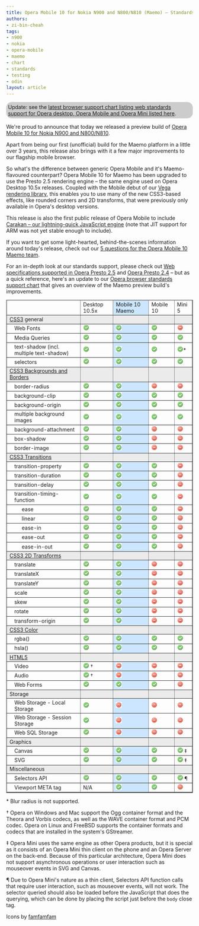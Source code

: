 ```yaml
---
title: Opera Mobile 10 for Nokia N900 and N800/N810 (Maemo) – Standards support
authors:
- zi-bin-cheah
tags:
- n900
- nokia
- opera-mobile
- maemo
- chart
- standards
- testing
- odin
layout: article
---
```

<p class="note" id="note" style="background-color:#ccc;border-radius:15px;moz-border-radius:15px;webkit-border-radius:15px;padding:5px">Update: see the <a href="http://www.opera.com/docs/specs/productspecs/">latest browser support chart listing web standards support for Opera desktop, Opera Mobile and Opera Mini listed here</a>.</p>

<p>We&#39;re proud to announce that today we released a preview build of <a href="http://labs.opera.com/news/2010/05/11/">Opera Mobile 10 for Nokia N900 and N800/N810</a>.</p>

<p>Apart from being our first (unofficial) build for the Maemo platform in a little over 3 years, this release also brings with it a few major improvements to our flagship mobile browser.</p>
<p>So what&#39;s the difference between generic Opera Mobile and it&#39;s Maemo-flavoured counterpart? Opera Mobile 10 for Maemo has been upgraded to use the Presto 2.5 rendering engine – the same engine used on Opera Desktop 10.5x releases. Coupled with the Mobile debut of our <a href="http://my.opera.com/core/blog/2009/02/04/vega">Vega rendering library</a>, this enables you to use many of the new CSS3-based effects, like rounded corners and 2D transforms, that were previously only available in Opera&#39;s desktop versions.</p>
<p>This release is also the first public release of Opera Mobile to include <a href="http://my.opera.com/core/blog/2009/12/22/carakan-revisited">Carakan – our lightning-quick JavaScript engine</a> (note that JIT support for ARM was not yet stable enough to include).</p>
<p>If you want to get some light-hearted, behind-the-scenes information around today&#39;s release, check out our <a href="http://my.opera.com/ODIN/blog/2010/05/11/5-questions-for-the-opera-mobile-10-maemo-team">5 questions for the Opera Mobile 10 Maemo team</a>.</p>
<p>For an in-depth look at our standards support, please check out <a href="http://www.opera.com/docs/specs/presto25/">Web specifications supported in Opera Presto 2.5</a> and <a href="http://www.opera.com/docs/specs/presto24/">Opera Presto 2.4</a> – but as a quick reference, here&#39;s an update to our <a href="http://my.opera.com/ODIN/blog/2010/03/16/opera-standards-chart">Opera browser standards support chart</a> that gives an overview of the Maemo preview build&#39;s improvements.</p>

<div id="self">
<table border="1">
<col span="2" />
<col span="1" style="background-color: #CCE6FF;" />
<thead>
<tr border="10px">
<td></td>
<td>Desktop 10.5x</td>
<td>Mobile 10 Maemo</td>
<td>Mobile 10</td>
<td>Mini 5</td>
</tr>
</thead>
<tbody>
<tr style="background-color: #ebebeb">
<td><a href="http://www.opera.com/docs/specs/presto25/#css">CSS3</a> general</td>
<td></td>
<td></td>
<td></td>
<td></td>
</tr>
<tr>
<td style="padding-left:20px;">Web Fonts</td>
<td><img src="/blog/opera-mobile-10-for-nokia-n900-n800-n810-maemo-standards-support/accept.png" alt="supported" /></td>
<td><img src="/blog/opera-mobile-10-for-nokia-n900-n800-n810-maemo-standards-support/accept.png" alt="supported" /></td>
<td><img src="/blog/opera-mobile-10-for-nokia-n900-n800-n810-maemo-standards-support/accept.png" alt="supported" /></td>
<td><img src="/blog/opera-mobile-10-for-nokia-n900-n800-n810-maemo-standards-support/delete.png" alt="not supported" /></td>
</tr>
<tr>
<td style="padding-left:20px;">Media Queries</td>
<td><img src="/blog/opera-mobile-10-for-nokia-n900-n800-n810-maemo-standards-support/accept.png" alt="supported" /></td>
<td><img src="/blog/opera-mobile-10-for-nokia-n900-n800-n810-maemo-standards-support/accept.png" alt="supported" /></td>
<td><img src="/blog/opera-mobile-10-for-nokia-n900-n800-n810-maemo-standards-support/accept.png" alt="supported" /></td>
<td><img src="/blog/opera-mobile-10-for-nokia-n900-n800-n810-maemo-standards-support/accept.png" alt="supported" /></td>
</tr>
<tr>
<td style="padding-left:20px;">text-shadow (incl. multiple text-shadow)</td>
<td><img src="/blog/opera-mobile-10-for-nokia-n900-n800-n810-maemo-standards-support/accept.png" alt="supported" /></td>
<td><img src="/blog/opera-mobile-10-for-nokia-n900-n800-n810-maemo-standards-support/accept.png" alt="supported" /></td>
<td><img src="/blog/opera-mobile-10-for-nokia-n900-n800-n810-maemo-standards-support/accept.png" alt="supported" /></td>
<td><img src="/blog/opera-mobile-10-for-nokia-n900-n800-n810-maemo-standards-support/accept.png" alt="supported" />*</td>
</tr>
<tr>
<td style="padding-left:20px;">selectors</td>
<td><img src="/blog/opera-mobile-10-for-nokia-n900-n800-n810-maemo-standards-support/accept.png" alt="supported" /></td>
<td><img src="/blog/opera-mobile-10-for-nokia-n900-n800-n810-maemo-standards-support/accept.png" alt="supported" /></td>
<td><img src="/blog/opera-mobile-10-for-nokia-n900-n800-n810-maemo-standards-support/accept.png" alt="supported" /></td>
<td><img src="/blog/opera-mobile-10-for-nokia-n900-n800-n810-maemo-standards-support/accept.png" alt="supported" /></td>
</tr>
<tr style="background-color: #ebebeb">
<td><a href="http://www.w3.org/TR/css3-background/">CSS3 Backgrounds and Borders</a></td>
<td></td>
<td></td>
<td></td>
<td></td>
</tr>
<tr>
<td style="padding-left:20px;">border-radius</td>
<td><img src="/blog/opera-mobile-10-for-nokia-n900-n800-n810-maemo-standards-support/accept.png" alt="supported" /></td>
<td><img src="/blog/opera-mobile-10-for-nokia-n900-n800-n810-maemo-standards-support/accept.png" alt="supported" /></td>
<td><img src="/blog/opera-mobile-10-for-nokia-n900-n800-n810-maemo-standards-support/delete.png" alt="supported" /></td>
<td><img src="/blog/opera-mobile-10-for-nokia-n900-n800-n810-maemo-standards-support/delete.png" alt="not supported" /></td>
</tr>
<tr>
<td style="padding-left:20px;">background-clip</td>
<td><img src="/blog/opera-mobile-10-for-nokia-n900-n800-n810-maemo-standards-support/accept.png" alt="supported" /></td>
<td><img src="/blog/opera-mobile-10-for-nokia-n900-n800-n810-maemo-standards-support/accept.png" alt="supported" /></td>
<td><img src="/blog/opera-mobile-10-for-nokia-n900-n800-n810-maemo-standards-support/accept.png" alt="supported" /></td>
<td><img src="/blog/opera-mobile-10-for-nokia-n900-n800-n810-maemo-standards-support/accept.png" alt="supported" /></td>
</tr>
<tr>
<td style="padding-left:20px;">background-origin</td>
<td><img src="/blog/opera-mobile-10-for-nokia-n900-n800-n810-maemo-standards-support/accept.png" alt="supported" /></td>
<td><img src="/blog/opera-mobile-10-for-nokia-n900-n800-n810-maemo-standards-support/accept.png" alt="supported" /></td>
<td><img src="/blog/opera-mobile-10-for-nokia-n900-n800-n810-maemo-standards-support/accept.png" alt="supported" /></td>
<td><img src="/blog/opera-mobile-10-for-nokia-n900-n800-n810-maemo-standards-support/accept.png" alt="supported" /></td>
</tr>
<tr>
<td style="padding-left:20px;">multiple background images</td>
<td><img src="/blog/opera-mobile-10-for-nokia-n900-n800-n810-maemo-standards-support/accept.png" alt="supported" /></td>
<td><img src="/blog/opera-mobile-10-for-nokia-n900-n800-n810-maemo-standards-support/accept.png" alt="supported" /></td>
<td><img src="/blog/opera-mobile-10-for-nokia-n900-n800-n810-maemo-standards-support/accept.png" alt="supported" /></td>
<td><img src="/blog/opera-mobile-10-for-nokia-n900-n800-n810-maemo-standards-support/accept.png" alt="supported" /></td>
</tr>
<tr>
<td style="padding-left:20px;">background-attachment</td>
<td><img src="/blog/opera-mobile-10-for-nokia-n900-n800-n810-maemo-standards-support/accept.png" alt="supported" /></td>
<td><img src="/blog/opera-mobile-10-for-nokia-n900-n800-n810-maemo-standards-support/accept.png" alt="supported" /></td>
<td><img src="/blog/opera-mobile-10-for-nokia-n900-n800-n810-maemo-standards-support/delete.png" alt="not supported" /></td>
<td><img src="/blog/opera-mobile-10-for-nokia-n900-n800-n810-maemo-standards-support/delete.png" alt="not supported" /></td>
</tr>
<tr>
<td style="padding-left:20px;">box-shadow</td>
<td><img src="/blog/opera-mobile-10-for-nokia-n900-n800-n810-maemo-standards-support/accept.png" alt="supported" /></td>
<td><img src="/blog/opera-mobile-10-for-nokia-n900-n800-n810-maemo-standards-support/accept.png" alt="supported" /></td>
<td><img src="/blog/opera-mobile-10-for-nokia-n900-n800-n810-maemo-standards-support/delete.png" alt="not supported" /></td>
<td><img src="/blog/opera-mobile-10-for-nokia-n900-n800-n810-maemo-standards-support/delete.png" alt="not supported" /></td>
</tr>
<tr>
<td style="padding-left:20px;">border-image</td>
<td><img src="/blog/opera-mobile-10-for-nokia-n900-n800-n810-maemo-standards-support/accept.png" alt="supported" /></td>
<td><img src="/blog/opera-mobile-10-for-nokia-n900-n800-n810-maemo-standards-support/accept.png" alt="supported" /></td>
<td><img src="/blog/opera-mobile-10-for-nokia-n900-n800-n810-maemo-standards-support/delete.png" alt="not supported" /></td>
<td><img src="/blog/opera-mobile-10-for-nokia-n900-n800-n810-maemo-standards-support/delete.png" alt="not supported" /></td>
</tr>
<tr style="background-color: #ebebeb">
<td><a href="http://www.opera.com/docs/specs/presto25/css/transitions/">CSS3 Transitions</a></td>
<td></td>
<td></td>
<td></td>
<td></td>
</tr>
<tr>
<td style="padding-left:20px;">transition-property</td>
<td><img src="/blog/opera-mobile-10-for-nokia-n900-n800-n810-maemo-standards-support/accept.png" alt="supported" /></td>
<td><img src="/blog/opera-mobile-10-for-nokia-n900-n800-n810-maemo-standards-support/accept.png" alt="supported" /></td>
<td><img src="/blog/opera-mobile-10-for-nokia-n900-n800-n810-maemo-standards-support/accept.png" alt="supported" /></td>
<td><img src="/blog/opera-mobile-10-for-nokia-n900-n800-n810-maemo-standards-support/delete.png" alt="not supported" /></td>
</tr>
<tr>
<td style="padding-left:20px;">transition-duration</td>
<td><img src="/blog/opera-mobile-10-for-nokia-n900-n800-n810-maemo-standards-support/accept.png" alt="supported" /></td>
<td><img src="/blog/opera-mobile-10-for-nokia-n900-n800-n810-maemo-standards-support/accept.png" alt="supported" /></td>
<td><img src="/blog/opera-mobile-10-for-nokia-n900-n800-n810-maemo-standards-support/accept.png" alt="supported" /></td>
<td><img src="/blog/opera-mobile-10-for-nokia-n900-n800-n810-maemo-standards-support/delete.png" alt="not supported" /></td>
</tr>
<tr>
<td style="padding-left:20px;">transition-delay</td>
<td><img src="/blog/opera-mobile-10-for-nokia-n900-n800-n810-maemo-standards-support/accept.png" alt="supported" /></td>
<td><img src="/blog/opera-mobile-10-for-nokia-n900-n800-n810-maemo-standards-support/accept.png" alt="supported" /></td>
<td><img src="/blog/opera-mobile-10-for-nokia-n900-n800-n810-maemo-standards-support/accept.png" alt="supported" /></td>
<td><img src="/blog/opera-mobile-10-for-nokia-n900-n800-n810-maemo-standards-support/delete.png" alt="not supported" /></td>
</tr>
<tr>
<td style="padding-left:20px;">transition-timing-function</td>
<td><img src="/blog/opera-mobile-10-for-nokia-n900-n800-n810-maemo-standards-support/accept.png" alt="supported" /></td>
<td><img src="/blog/opera-mobile-10-for-nokia-n900-n800-n810-maemo-standards-support/accept.png" alt="supported" /></td>
<td><img src="/blog/opera-mobile-10-for-nokia-n900-n800-n810-maemo-standards-support/accept.png" alt="supported" /></td>
<td><img src="/blog/opera-mobile-10-for-nokia-n900-n800-n810-maemo-standards-support/delete.png" alt="not supported" /></td>
</tr>
<tr>
<td style="padding-left:40px;">ease</td>
<td><img src="/blog/opera-mobile-10-for-nokia-n900-n800-n810-maemo-standards-support/accept.png" alt="supported" /></td>
<td><img src="/blog/opera-mobile-10-for-nokia-n900-n800-n810-maemo-standards-support/accept.png" alt="supported" /></td>
<td><img src="/blog/opera-mobile-10-for-nokia-n900-n800-n810-maemo-standards-support/accept.png" alt="supported" /></td>
<td><img src="/blog/opera-mobile-10-for-nokia-n900-n800-n810-maemo-standards-support/delete.png" alt="not supported" /></td>
</tr>
<tr>
<td style="padding-left:40px;">linear</td>
<td><img src="/blog/opera-mobile-10-for-nokia-n900-n800-n810-maemo-standards-support/accept.png" alt="supported" /></td>
<td><img src="/blog/opera-mobile-10-for-nokia-n900-n800-n810-maemo-standards-support/accept.png" alt="supported" /></td>
<td><img src="/blog/opera-mobile-10-for-nokia-n900-n800-n810-maemo-standards-support/accept.png" alt="supported" /></td>
<td><img src="/blog/opera-mobile-10-for-nokia-n900-n800-n810-maemo-standards-support/delete.png" alt="not supported" /></td>
</tr>
<tr>
<td style="padding-left:40px;">ease-in</td>
<td><img src="/blog/opera-mobile-10-for-nokia-n900-n800-n810-maemo-standards-support/accept.png" alt="supported" /></td>
<td><img src="/blog/opera-mobile-10-for-nokia-n900-n800-n810-maemo-standards-support/accept.png" alt="supported" /></td>
<td><img src="/blog/opera-mobile-10-for-nokia-n900-n800-n810-maemo-standards-support/accept.png" alt="supported" /></td>
<td><img src="/blog/opera-mobile-10-for-nokia-n900-n800-n810-maemo-standards-support/delete.png" alt="not supported" /></td>
</tr>
<tr>
<td style="padding-left:40px;">ease-out</td>
<td><img src="/blog/opera-mobile-10-for-nokia-n900-n800-n810-maemo-standards-support/accept.png" alt="supported" /></td>
<td><img src="/blog/opera-mobile-10-for-nokia-n900-n800-n810-maemo-standards-support/accept.png" alt="supported" /></td>
<td><img src="/blog/opera-mobile-10-for-nokia-n900-n800-n810-maemo-standards-support/accept.png" alt="supported" /></td>
<td><img src="/blog/opera-mobile-10-for-nokia-n900-n800-n810-maemo-standards-support/delete.png" alt="not supported" /></td>
</tr>
<tr>
<td style="padding-left:40px;">ease-in-out</td>
<td><img src="/blog/opera-mobile-10-for-nokia-n900-n800-n810-maemo-standards-support/accept.png" alt="supported" /></td>
<td><img src="/blog/opera-mobile-10-for-nokia-n900-n800-n810-maemo-standards-support/accept.png" alt="supported" /></td>
<td><img src="/blog/opera-mobile-10-for-nokia-n900-n800-n810-maemo-standards-support/accept.png" alt="supported" /></td>
<td><img src="/blog/opera-mobile-10-for-nokia-n900-n800-n810-maemo-standards-support/delete.png" alt="not supported" /></td>
</tr>
<tr style="background-color: #ebebeb">
<td><a href="http://www.opera.com/docs/specs/presto25/css/transforms/">CSS3 2D Transforms</a></td>
<td></td>
<td></td>
<td></td>
<td></td>
</tr>
<tr>
<td style="padding-left:20px;">translate</td>
<td><img src="/blog/opera-mobile-10-for-nokia-n900-n800-n810-maemo-standards-support/accept.png" alt="supported" /></td>
<td><img src="/blog/opera-mobile-10-for-nokia-n900-n800-n810-maemo-standards-support/accept.png" alt="supported" /></td>
<td><img src="/blog/opera-mobile-10-for-nokia-n900-n800-n810-maemo-standards-support/delete.png" alt="not supported" /></td>
<td><img src="/blog/opera-mobile-10-for-nokia-n900-n800-n810-maemo-standards-support/delete.png" alt="not supported" /></td>
</tr>
<tr>
<td style="padding-left:20px;">translateX</td>
<td><img src="/blog/opera-mobile-10-for-nokia-n900-n800-n810-maemo-standards-support/accept.png" alt="supported" /></td>
<td><img src="/blog/opera-mobile-10-for-nokia-n900-n800-n810-maemo-standards-support/accept.png" alt="supported" /></td>
<td><img src="/blog/opera-mobile-10-for-nokia-n900-n800-n810-maemo-standards-support/delete.png" alt="not supported" /></td>
<td><img src="/blog/opera-mobile-10-for-nokia-n900-n800-n810-maemo-standards-support/delete.png" alt="not supported" /></td>
</tr>
<tr>
<td style="padding-left:20px;">translateY</td>
<td><img src="/blog/opera-mobile-10-for-nokia-n900-n800-n810-maemo-standards-support/accept.png" alt="supported" /></td>
<td><img src="/blog/opera-mobile-10-for-nokia-n900-n800-n810-maemo-standards-support/accept.png" alt="supported" /></td>
<td><img src="/blog/opera-mobile-10-for-nokia-n900-n800-n810-maemo-standards-support/delete.png" alt="not supported" /></td>
<td><img src="/blog/opera-mobile-10-for-nokia-n900-n800-n810-maemo-standards-support/delete.png" alt="not supported" /></td>
</tr>
<tr>
<td style="padding-left:20px;">scale</td>
<td><img src="/blog/opera-mobile-10-for-nokia-n900-n800-n810-maemo-standards-support/accept.png" alt="supported" /></td>
<td><img src="/blog/opera-mobile-10-for-nokia-n900-n800-n810-maemo-standards-support/accept.png" alt="supported" /></td>
<td><img src="/blog/opera-mobile-10-for-nokia-n900-n800-n810-maemo-standards-support/delete.png" alt="not supported" /></td>
<td><img src="/blog/opera-mobile-10-for-nokia-n900-n800-n810-maemo-standards-support/delete.png" alt="not supported" /></td>
</tr>
<tr>
<td style="padding-left:20px;">skew</td>
<td><img src="/blog/opera-mobile-10-for-nokia-n900-n800-n810-maemo-standards-support/accept.png" alt="supported" /></td>
<td><img src="/blog/opera-mobile-10-for-nokia-n900-n800-n810-maemo-standards-support/accept.png" alt="supported" /></td>
<td><img src="/blog/opera-mobile-10-for-nokia-n900-n800-n810-maemo-standards-support/delete.png" alt="not supported" /></td>
<td><img src="/blog/opera-mobile-10-for-nokia-n900-n800-n810-maemo-standards-support/delete.png" alt="not supported" /></td>
</tr>
<tr>
<td style="padding-left:20px;">rotate</td>
<td><img src="/blog/opera-mobile-10-for-nokia-n900-n800-n810-maemo-standards-support/accept.png" alt="supported" /></td>
<td><img src="/blog/opera-mobile-10-for-nokia-n900-n800-n810-maemo-standards-support/accept.png" alt="supported" /></td>
<td><img src="/blog/opera-mobile-10-for-nokia-n900-n800-n810-maemo-standards-support/delete.png" alt="not supported" /></td>
<td><img src="/blog/opera-mobile-10-for-nokia-n900-n800-n810-maemo-standards-support/delete.png" alt="not supported" /></td>
</tr>
<tr>
<td style="padding-left:20px;">transform-origin</td>
<td><img src="/blog/opera-mobile-10-for-nokia-n900-n800-n810-maemo-standards-support/accept.png" alt="supported" /></td>
<td><img src="/blog/opera-mobile-10-for-nokia-n900-n800-n810-maemo-standards-support/accept.png" alt="supported" /></td>
<td><img src="/blog/opera-mobile-10-for-nokia-n900-n800-n810-maemo-standards-support/delete.png" alt="not supported" /></td>
<td><img src="/blog/opera-mobile-10-for-nokia-n900-n800-n810-maemo-standards-support/delete.png" alt="not supported" /></td>
</tr>
<tr style="background-color: #ebebeb">
<td><a href="http://www.w3.org/TR/css3-color/">CSS3 Color</a></td>
<td></td>
<td></td>
<td></td>
<td></td>
</tr>
<tr>
<td style="padding-left:20px;">rgba()</td>
<td><img src="/blog/opera-mobile-10-for-nokia-n900-n800-n810-maemo-standards-support/accept.png" alt="supported" /></td>
<td><img src="/blog/opera-mobile-10-for-nokia-n900-n800-n810-maemo-standards-support/accept.png" alt="supported" /></td>
<td><img src="/blog/opera-mobile-10-for-nokia-n900-n800-n810-maemo-standards-support/accept.png" alt="supported" /></td>
<td><img src="/blog/opera-mobile-10-for-nokia-n900-n800-n810-maemo-standards-support/accept.png" alt="supported" /></td>
</tr>
<tr>
<td style="padding-left:20px;">hsla()</td>
<td><img src="/blog/opera-mobile-10-for-nokia-n900-n800-n810-maemo-standards-support/accept.png" alt="supported" /></td>
<td><img src="/blog/opera-mobile-10-for-nokia-n900-n800-n810-maemo-standards-support/accept.png" alt="supported" /></td>
<td><img src="/blog/opera-mobile-10-for-nokia-n900-n800-n810-maemo-standards-support/accept.png" alt="supported" /></td>
<td><img src="/blog/opera-mobile-10-for-nokia-n900-n800-n810-maemo-standards-support/accept.png" alt="supported" /></td>
</tr>
<tr style="background-color: #ebebeb">
<td><a href="http://www.opera.com/docs/specs/presto25/html5/">HTML5</a></td>
<td></td>
<td></td>
<td></td>
<td></td>
</tr>
<tr>
<td style="padding-left:20px;">Video</td>
<td><img src="/blog/opera-mobile-10-for-nokia-n900-n800-n810-maemo-standards-support/accept.png" alt="supported" />	†</td>
<td><img src="/blog/opera-mobile-10-for-nokia-n900-n800-n810-maemo-standards-support/delete.png" alt="not supported" /></td>
<td><img src="/blog/opera-mobile-10-for-nokia-n900-n800-n810-maemo-standards-support/delete.png" alt="not supported" /></td>
<td><img src="/blog/opera-mobile-10-for-nokia-n900-n800-n810-maemo-standards-support/delete.png" alt="not supported" /></td>
</tr>
<tr>
<td style="padding-left:20px;">Audio</td>
<td><img src="/blog/opera-mobile-10-for-nokia-n900-n800-n810-maemo-standards-support/accept.png" alt="supported" />	†</td>
<td><img src="/blog/opera-mobile-10-for-nokia-n900-n800-n810-maemo-standards-support/delete.png" alt="not supported" /></td>
<td><img src="/blog/opera-mobile-10-for-nokia-n900-n800-n810-maemo-standards-support/delete.png" alt="not supported" /></td>
<td><img src="/blog/opera-mobile-10-for-nokia-n900-n800-n810-maemo-standards-support/delete.png" alt="not supported" /></td>
</tr>
<tr>
<td style="padding-left:20px;">Web Forms</td>
<td><img src="/blog/opera-mobile-10-for-nokia-n900-n800-n810-maemo-standards-support/accept.png" alt="supported" /></td>
<td><img src="/blog/opera-mobile-10-for-nokia-n900-n800-n810-maemo-standards-support/accept.png" alt="supported" /></td>
<td><img src="/blog/opera-mobile-10-for-nokia-n900-n800-n810-maemo-standards-support/accept.png" alt="supported" /></td>
<td><img src="/blog/opera-mobile-10-for-nokia-n900-n800-n810-maemo-standards-support/delete.png" alt="supported" /></td>
</tr>
<tr style="background-color: #ebebeb">
<td>Storage</td>
<td></td>
<td></td>
<td></td>
<td></td>
</tr>
<tr>
<td style="padding-left:20px;">Web Storage - Local Storage</td>
<td><img src="/blog/opera-mobile-10-for-nokia-n900-n800-n810-maemo-standards-support/accept.png" alt="supported" /></td>
<td><img src="/blog/opera-mobile-10-for-nokia-n900-n800-n810-maemo-standards-support/delete.png" alt="not supported" /></td>
<td><img src="/blog/opera-mobile-10-for-nokia-n900-n800-n810-maemo-standards-support/delete.png" alt="not supported" /></td>
<td><img src="/blog/opera-mobile-10-for-nokia-n900-n800-n810-maemo-standards-support/delete.png" alt="not supported" /></td>
</tr>
<tr>
<td style="padding-left:20px;">Web Storage - Session Storage</td>
<td><img src="/blog/opera-mobile-10-for-nokia-n900-n800-n810-maemo-standards-support/accept.png" alt="supported" /></td>
<td><img src="/blog/opera-mobile-10-for-nokia-n900-n800-n810-maemo-standards-support/delete.png" alt="not supported" /></td>
<td><img src="/blog/opera-mobile-10-for-nokia-n900-n800-n810-maemo-standards-support/delete.png" alt="not supported" /></td>
<td><img src="/blog/opera-mobile-10-for-nokia-n900-n800-n810-maemo-standards-support/delete.png" alt="not supported" /></td>
</tr>
<tr>
<td style="padding-left:20px;">Web SQL Storage</td>
<td><img src="/blog/opera-mobile-10-for-nokia-n900-n800-n810-maemo-standards-support/accept.png" alt="supported" /></td>
<td><img src="/blog/opera-mobile-10-for-nokia-n900-n800-n810-maemo-standards-support/delete.png" alt="not supported" /></td>
<td><img src="/blog/opera-mobile-10-for-nokia-n900-n800-n810-maemo-standards-support/delete.png" alt="not supported" /></td>
<td><img src="/blog/opera-mobile-10-for-nokia-n900-n800-n810-maemo-standards-support/delete.png" alt="not supported" /></td>
</tr>
<tr style="background-color: #ebebeb">
<td>Graphics</td>
<td></td>
<td></td>
<td></td>
<td></td>
</tr>

<tr>
<td style="padding-left:20px;">Canvas</td>
<td><img src="/blog/opera-mobile-10-for-nokia-n900-n800-n810-maemo-standards-support/accept.png" alt="supported" /></td>
<td><img src="/blog/opera-mobile-10-for-nokia-n900-n800-n810-maemo-standards-support/accept.png" alt="supported" /></td>
<td><img src="/blog/opera-mobile-10-for-nokia-n900-n800-n810-maemo-standards-support/accept.png" alt="supported" /></td>
<td><img src="/blog/opera-mobile-10-for-nokia-n900-n800-n810-maemo-standards-support/accept.png" alt="supported" /> ‡</td>
</tr>
<tr>
<td style="padding-left:20px;">SVG</td>
<td><img src="/blog/opera-mobile-10-for-nokia-n900-n800-n810-maemo-standards-support/accept.png" alt="supported" /></td>
<td><img src="/blog/opera-mobile-10-for-nokia-n900-n800-n810-maemo-standards-support/accept.png" alt="supported" /></td>
<td><img src="/blog/opera-mobile-10-for-nokia-n900-n800-n810-maemo-standards-support/accept.png" alt="supported" /></td>
<td><img src="/blog/opera-mobile-10-for-nokia-n900-n800-n810-maemo-standards-support/accept.png" alt="supported" />	‡</td>
</tr>
<tr style="background-color: #ebebeb">
<td>Miscellaneous</td>
<td></td>
<td></td>
<td></td>
<td></td>
</tr>
<tr>
<td style="padding-left:20px;">Selectors API</td>
<td><img src="/blog/opera-mobile-10-for-nokia-n900-n800-n810-maemo-standards-support/accept.png" alt="supported" /></td>
<td><img src="/blog/opera-mobile-10-for-nokia-n900-n800-n810-maemo-standards-support/accept.png" alt="supported" /></td>
<td><img src="/blog/opera-mobile-10-for-nokia-n900-n800-n810-maemo-standards-support/accept.png" alt="supported" /></td>
<td><img src="/blog/opera-mobile-10-for-nokia-n900-n800-n810-maemo-standards-support/accept.png" alt="supported" />	¶</td>
</tr>
<tr>
<td style="padding-left:20px;">Viewport META tag</td>
<td>N/A</td>
<td><img src="/blog/opera-mobile-10-for-nokia-n900-n800-n810-maemo-standards-support/accept.png" alt="supported" /></td>
<td><img src="/blog/opera-mobile-10-for-nokia-n900-n800-n810-maemo-standards-support/accept.png" alt="supported" /></td>
<td><img src="/blog/opera-mobile-10-for-nokia-n900-n800-n810-maemo-standards-support/delete.png" alt="not supported" /></td>
</tr>

</tbody>
</table>

<p>* Blur radius is not supported.</p>
<p>† Opera on Windows and Mac support the Ogg container format and the Theora and Vorbis codecs, as well as the WAVE container format and PCM codec. Opera on Linux and FreeBSD supports the container formats and codecs that are installed in the system&#39;s GStreamer.</p>
<p>‡ Opera Mini uses the same engine as other Opera products, but it is special as it consists of an Opera Mini thin client on the phone and an Opera Server on the back-end. Because of this particular architecture, Opera Mini does not support asynchronous operations or user interaction such as mouseover events in SVG and Canvas.</p>
<p>¶ Due to Opera Mini&#39;s nature as a thin client, Selectors API function calls that require user interaction, such as mouseover events, will not work. The selector queried should also be loaded before the JavaScript that does the querying, which can be done by placing the script just before the <code>body</code> close tag.</p>
<p>Icons by <a href="http://www.famfamfam.com">famfamfam</a></p></div>

